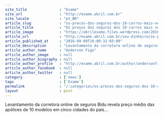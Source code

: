 ```yaml
---
site_title               : "Exame"
site_url                 : "http://exame.abril.com.br"
site_locale              : "pt_BR"
article_slug             : "os-precos-dos-seguros-dos-10-carros-mais-vendidos-no-brasil"
article_title            : "Os preços dos seguros dos 10 carros mais vendidos no Brasil"
article_image            : "https://abrilexame.files.wordpress.com/2016/10/imagem-comartilhamento.png"
article_url              : "http://exame.abril.com.br/seu-dinheiro/os-precos-dos-seguros-dos-10-carros-mais-vendidos-no-brasil-2/"
article_published_at     : "2016-09-09T16:00:32-03:00"
article_description      : "Levantamento da corretora online de seguros Bidu revela preço médio das apólices de 10 modelos em cinco cidades do país..."
article_author_name      : "Anderson Figo"
article_author_image     : null
article_author_biography : null
article_author_profile   : "http://exame.abril.com.br/author/andersonfigo/"
article_author_facebook  : null
article_author_twitter   : null
category                 : ['news']
tags                     : ['Exame']
permalink                : "/:categories/os-precos-dos-seguros-dos-10-carros-mais-vendidos-no-brasil/"
layout                   : post
---
```


Levantamento da corretora online de seguros Bidu revela preço médio das apólices de 10 modelos em cinco cidades do país...
